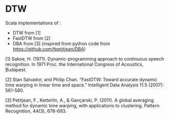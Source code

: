 # DTW

Scala implementations of :
- DTW from [1]
- FastDTW from [2]
- DBA from [3] (inspired from python code from https://github.com/fpetitjean/DBA)

[1] Sakoe, H. (1971). Dynamic-programming approach to continuous speech recognition. In 1971 Proc. the International Congress of Acoustics, Budapest.

[2] Stan Salvador, and Philip Chan. “FastDTW: Toward accurate dynamic time warping in linear time and space.” Intelligent Data Analysis 11.5 (2007): 561-580.

[3] Petitjean, F., Ketterlin, A., & Gançarski, P. (2011). A global averaging method for dynamic time warping, with applications to clustering. Pattern Recognition, 44(3), 678-693.

